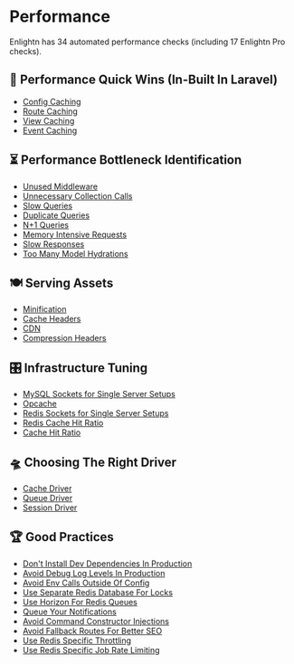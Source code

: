 # Performance

Enlightn has 34 automated performance checks (including 17 Enlightn Pro checks).

## :rocket: Performance Quick Wins (In-Built In Laravel)
- [Config Caching](config-caching-analyzer.html)
- [Route Caching](route-caching-analyzer.html)
- [View Caching](view-caching-analyzer.html)
- [Event Caching](event-caching-analyzer.html) <Badge text="PRO" type="tip"/>

## ⏳ Performance Bottleneck Identification
- [Unused Middleware](unused-global-middleware-analyzer.html)
- [Unnecessary Collection Calls](collection-call-analyzer.html)
- [Slow Queries](telescope-slow-query-analyzer.html) <Badge text="PRO" type="tip"/>
- [Duplicate Queries](telescope-duplicate-query-analyzer.html) <Badge text="PRO" type="tip"/>
- [N+1 Queries](telescope-nplusone-query-analyzer.html) <Badge text="PRO" type="tip"/>
- [Memory Intensive Requests](telescope-memory-intensive-request-analyzer.html) <Badge text="PRO" type="tip"/>
- [Slow Responses](telescope-slow-response-analyzer.html) <Badge text="PRO" type="tip"/>
- [Too Many Model Hydrations](telescope-model-hydration-analyzer.html) <Badge text="PRO" type="tip"/>

## 🍽️ Serving Assets
- [Minification](minification-analyzer.html)
- [Cache Headers](cache-header-analyzer.html)
- [CDN](cdn-analyzer.html) <Badge text="PRO" type="tip"/>
- [Compression Headers](compression-header-analyzer.html) <Badge text="PRO" type="tip"/>

## 🎛️ Infrastructure Tuning
- [MySQL Sockets for Single Server Setups](mysql-single-server-analyzer.html)
- [Opcache](opcache-analyzer.html)
- [Redis Sockets for Single Server Setups](redis-single-server-analyzer.html) <Badge text="PRO" type="tip"/>
- [Redis Cache Hit Ratio](redis-cache-hit-ratio-analyzer.html) <Badge text="PRO" type="tip"/>
- [Cache Hit Ratio](telescope-cache-hit-ratio-analyzer.html) <Badge text="PRO" type="tip"/>

## 🛸 Choosing The Right Driver
- [Cache Driver](cache-driver-analyzer.html)
- [Queue Driver](queue-driver-analyzer.html)
- [Session Driver](session-driver-analyzer.html)

## 🏆 Good Practices
- [Don't Install Dev Dependencies In Production](dev-dependency-analyzer.html)
- [Avoid Debug Log Levels In Production](debug-log-analyzer.html)
- [Avoid Env Calls Outside Of Config](env-call-analyzer.html)
- [Use Separate Redis Database For Locks](shared-cache-lock-analyzer.html)
- [Use Horizon For Redis Queues](horizon-suggestion-analyzer.html)
- [Queue Your Notifications](telescope-non-queued-notification-analyzer.html) <Badge text="PRO" type="tip"/>
- [Avoid Command Constructor Injections](command-constructor-injection-analyzer.html) <Badge text="PRO" type="tip"/>
- [Avoid Fallback Routes For Better SEO](fallback-route-analyzer.html) <Badge text="PRO" type="tip"/>
- [Use Redis Specific Throttling](redis-throttling-analyzer.html) <Badge text="PRO" type="tip"/>
- [Use Redis Specific Job Rate Limiting](redis-rate-limiting-analyzer.html) <Badge text="PRO" type="tip"/>